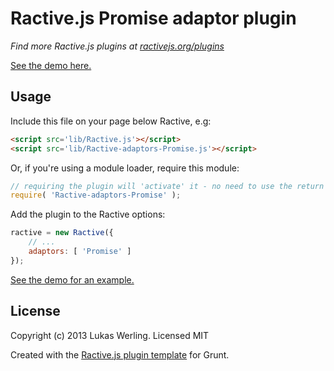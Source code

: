 Ractive.js Promise adaptor plugin
=================================

*Find more Ractive.js plugins at [ractivejs.org/plugins](http://ractivejs.org/plugins)*

[See the demo here.](http://lluchs.github.io/Ractive-adaptors-Promise/)

Usage
-----

Include this file on your page below Ractive, e.g:

```html
<script src='lib/Ractive.js'></script>
<script src='lib/Ractive-adaptors-Promise.js'></script>
```

Or, if you're using a module loader, require this module:

```js
// requiring the plugin will 'activate' it - no need to use the return value
require( 'Ractive-adaptors-Promise' );
```

Add the plugin to the Ractive options:

```js
ractive = new Ractive({
	// ...
	adaptors: [ 'Promise' ]
});
```

[See the demo for an example.](http://lluchs.github.io/Ractive-adaptors-Promise/)


License
-------

Copyright (c) 2013 Lukas Werling. Licensed MIT

Created with the [Ractive.js plugin template](https://github.com/RactiveJS/Plugin-template) for Grunt.
